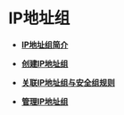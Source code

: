 # IP地址组<a name="vpc_IPAddressGroup_0001"></a>

-   **[IP地址组简介](IP地址组简介.md)**  

-   **[创建IP地址组](创建IP地址组.md)**  

-   **[关联IP地址组与安全组规则](关联IP地址组与安全组规则.md)**  

-   **[管理IP地址组](管理IP地址组.md)**  


